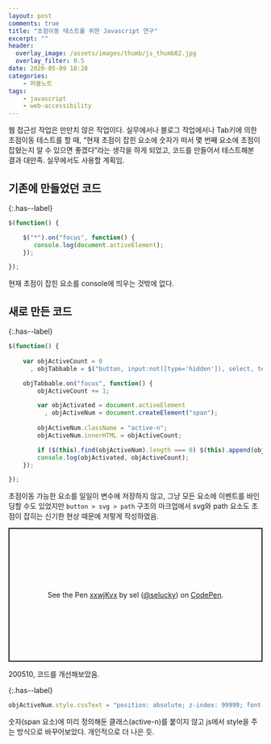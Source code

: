 ```yaml
---
layout: post
comments: true
title: "초점이동 테스트를 위한 Javascript 연구"
excerpt: ""
header:
  overlay_image: /assets/images/thumb/js_thumb02.jpg
  overlay_filter: 0.5
date: 2020-05-09 18:28
categories:
    - 퍼블노트
tags:
    - javascript
    - web-accessibility
---
```

웹 접근성 작업은 만만치 않은 작업이다. 실무에서나 블로그 작업에서나 Tab키에 의한 초점이동 테스트를 할 때, &ldquo;현재 초점이 잡힌 요소에 숫자가 떠서 몇 번째 요소에 초점이 잡혔는지 알 수 있으면 좋겠다&rdquo;라는 생각을 하게 되었고, 코드를 만들어서 테스트해본 결과 대만족. 실무에서도 사용할 계획임.

## 기존에 만들었던 코드

{:.has--label}
```javascript
$(function() {

    $("*").on("focus", function() {
       console.log(document.activeElement);
    });

});
```
현재 초점이 잡힌 요소를 console에 띄우는 것밖에 없다.

## 새로 만든 코드

{:.has--label}
```javascript
$(function() {
    
    var objActiveCount = 0
      , objTabbable = $("button, input:not([type='hidden']), select, textarea, [href], [tabindex]:not([tabindex='-1'])");

    objTabbable.on("focus", function() {
        objActiveCount += 1;

        var objActivated = document.activeElement
          , objActiveNum = document.createElement("span");
        
        objActiveNum.className = "active-n";
        objActiveNum.innerHTML = objActiveCount;

        if ($(this).find(objActiveNum).length === 0) $(this).append(objActiveNum);
        console.log(objActivated, objActiveCount);
    });

});
```
초점이동 가능한 요소를 일일이 변수에 저장하지 않고, 그냥 모든 요소에 이벤트를 바인딩할 수도 있었지만 <code>button &gt; svg &gt; path</code> 구조의 마크업에서 svg와 path 요소도 초점이 잡히는 신기한 현상 때문에 저렇게 작성하였음.

<p class="codepen" data-height="265" data-theme-id="default" data-default-tab="js,result" data-user="selucky" data-slug-hash="xxwjKvx" style="height: 265px; box-sizing: border-box; display: flex; align-items: center; justify-content: center; border: 2px solid; margin: 1em 0; padding: 1em;" data-pen-title="xxwjKvx">
  <span>See the Pen <a href="https://codepen.io/selucky/pen/xxwjKvx">
  xxwjKvx</a> by sel (<a href="https://codepen.io/selucky">@selucky</a>)
  on <a href="https://codepen.io">CodePen</a>.</span>
</p>
<script async src="https://static.codepen.io/assets/embed/ei.js"></script>

200510, 코드를 개선해보았음.

{:.has--label}
```javascript
objActiveNum.style.cssText = "position: absolute; z-index: 99999; font-size: 5rem; font-weight: 700; color: #525252";
```

숫자(span 요소)에 미리 정의해둔 클래스(active-n)를 붙이지 않고 js에서 style을 주는 방식으로 바꾸어보았다. 개인적으로 더 나은 듯.